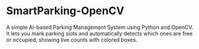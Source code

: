 # SmartParking-OpenCV
A simple AI-based Parking Management System using Python and OpenCV. It lets you mark parking slots and automatically detects which ones are free or occupied, showing live counts with colored boxes.
